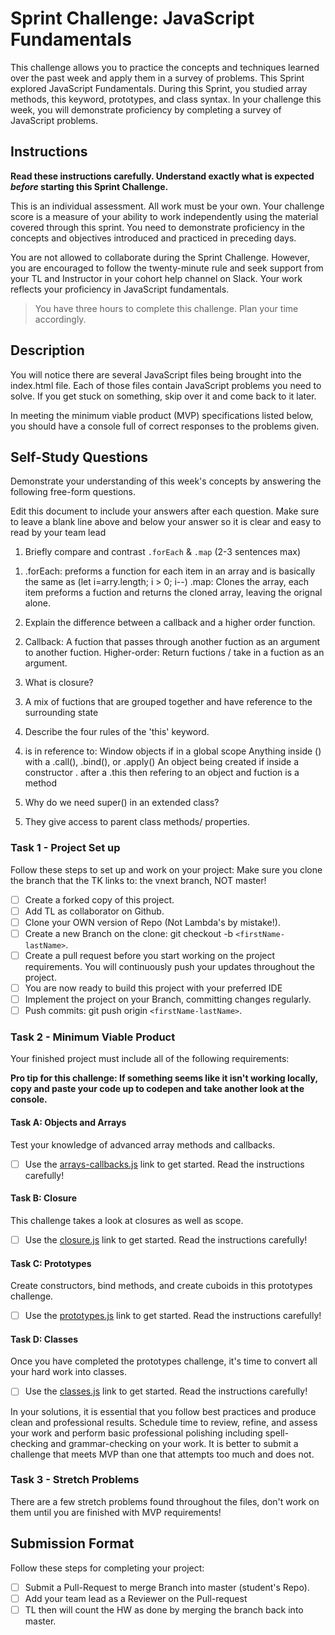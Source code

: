 # Sprint Challenge: JavaScript Fundamentals

This challenge allows you to practice the concepts and techniques learned over
the past week and apply them in a survey of problems. This Sprint explored
JavaScript Fundamentals. During this Sprint, you studied array methods, this
keyword, prototypes, and class syntax. In your challenge this week, you will
demonstrate proficiency by completing a survey of JavaScript problems.

## Instructions

**Read these instructions carefully. Understand exactly what is expected
_before_ starting this Sprint Challenge.**

This is an individual assessment. All work must be your own. Your challenge
score is a measure of your ability to work independently using the material
covered through this sprint. You need to demonstrate proficiency in the concepts
and objectives introduced and practiced in preceding days.

You are not allowed to collaborate during the Sprint Challenge. However, you are
encouraged to follow the twenty-minute rule and seek support from your TL and
Instructor in your cohort help channel on Slack. Your work reflects your
proficiency in JavaScript fundamentals.

> You have three hours to complete this challenge. Plan your time accordingly.

## Description

You will notice there are several JavaScript files being brought into the
index.html file. Each of those files contain JavaScript problems you need to
solve. If you get stuck on something, skip over it and come back to it later.

In meeting the minimum viable product (MVP) specifications listed below, you
should have a console full of correct responses to the problems given.

## Self-Study Questions

Demonstrate your understanding of this week's concepts by answering the
following free-form questions.

Edit this document to include your answers after each question. Make sure to
leave a blank line above and below your answer so it is clear and easy to read
by your team lead

1. Briefly compare and contrast `.forEach` & `.map` (2-3 sentences max)

1) .forEach: preforms a function for each item in an array and is basically the
   same as (let i=arry.length; i > 0; i--) .map: Clones the array, each item
   preforms a fuction and returns the cloned array, leaving the orignal alone.

2. Explain the difference between a callback and a higher order function.

2) Callback: A fuction that passes through another fuction as an argument to
   another fuction. Higher-order: Return fuctions / take in a fuction as an
   argument.

3. What is closure?

3) A mix of fuctions that are grouped together and have reference to the
   surrounding state

4. Describe the four rules of the 'this' keyword.

4) is in reference to: Window objects if in a global scope Anything inside ()
   with a .call(), .bind(), or .apply() An object being created if inside a
   constructor . after a .this then refering to an object and fuction is a
   method

5. Why do we need super() in an extended class?

5) They give access to parent class methods/ properties.

### Task 1 - Project Set up

Follow these steps to set up and work on your project: Make sure you clone the
branch that the TK links to: the vnext branch, NOT master!

- [ ] Create a forked copy of this project.
- [ ] Add TL as collaborator on Github.
- [ ] Clone your OWN version of Repo (Not Lambda's by mistake!).
- [ ] Create a new Branch on the clone: git checkout -b `<firstName-lastName>`.
- [ ] Create a pull request before you start working on the project
      requirements. You will continuously push your updates throughout the
      project.
- [ ] You are now ready to build this project with your preferred IDE
- [ ] Implement the project on your Branch, committing changes regularly.
- [ ] Push commits: git push origin `<firstName-lastName>`.

### Task 2 - Minimum Viable Product

Your finished project must include all of the following requirements:

**Pro tip for this challenge: If something seems like it isn't working locally,
copy and paste your code up to codepen and take another look at the console.**

#### Task A: Objects and Arrays

Test your knowledge of advanced array methods and callbacks.

- [ ] Use the [arrays-callbacks.js](challenges/arrays-callbacks.js) link to get
      started. Read the instructions carefully!

#### Task B: Closure

This challenge takes a look at closures as well as scope.

- [ ] Use the [closure.js](challenges/closure.js) link to get started. Read the
      instructions carefully!

#### Task C: Prototypes

Create constructors, bind methods, and create cuboids in this prototypes
challenge.

- [ ] Use the [prototypes.js](challenges/prototypes.js) link to get started.
      Read the instructions carefully!

#### Task D: Classes

Once you have completed the prototypes challenge, it's time to convert all your
hard work into classes.

- [ ] Use the [classes.js](challenges/classes.js) link to get started. Read the
      instructions carefully!

In your solutions, it is essential that you follow best practices and produce
clean and professional results. Schedule time to review, refine, and assess your
work and perform basic professional polishing including spell-checking and
grammar-checking on your work. It is better to submit a challenge that meets MVP
than one that attempts too much and does not.

### Task 3 - Stretch Problems

There are a few stretch problems found throughout the files, don't work on them
until you are finished with MVP requirements!

## Submission Format

Follow these steps for completing your project:

- [ ] Submit a Pull-Request to merge <firstName-lastName> Branch into master
      (student's Repo).
- [ ] Add your team lead as a Reviewer on the Pull-request
- [ ] TL then will count the HW as done by merging the branch back into master.
